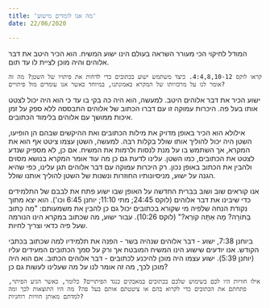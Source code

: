 ```yaml
---
title: 'מה אנו לומדים מישוע'
date: 22/06/2020

---
```


המודל לחיקוי הכי מעורר השראה בעולם הינו ישוע המשיח. הוא הכיר היטב את דבר אלוהים והיה מוכן לציית לו עד תום.

`קראו לוקס 4:4,8,10-12. כיצד משתמש ישוע בכתובים כדי לדחות את פיתויו של השטן? מה זה אומר לנו על מרכזיותו של המקרא באמונתנו, במיוחד כאשר אנו עומדים מול פיתויים?`

ישוע הכיר את דבר אלוהים היטב. למעשה, הוא היה כה בקי בו עד כי הוא היה יכול לצטט אותו בעל פה. היכרות עמוקה זו עם דברו הכתוב של אלוהים התבססה ללא ספק על זמן איכות ממושך עם אלוהים בלימוד הכתובים.

אילולא הוא הכיר באופן מדויק את מילות הכתובים ואת ההיקשים שבהם הן הופיעו, השטן היה יכול להוליך אותו שולל בקלות רבה. למעשה, השטן עצמו ציטט אף הוא את המקרא, אך השתמש בו על מנת לנסות ולרמות את המשיח. אם כן, לא מספיק שנדע לצטט את הכתובים, כמו השטן. עלינו לדעת גם כן מה עוד אומר המקרא בנושא מסוים ולהבין את הכתוב באופן נכון. רק היכרות עמוקה עם דבר אלוהים תגן עלינו, כפי שהיא הגנה על ישוע, מניסיונותיו החוזרות ונשנות של השטן להוליך אותנו שולל.

אנו קוראים שוב ושוב בברית החדשה על האופן שבו ישוע פתח את לבבם של התלמידים כדי שיבינו את דבר אלוהים (לוקס 24:45; מתי 11:10; יוחנן 6:45 וכו'). הוא יצא מתוך נקודת הנחה שלפיה מי שקורא בכתובים יכול גם כן להבין את משמעותם: "מַה כָּתוּב בַּתּוֹרָה? מָה אַתָּה קוֹרֵא?" (לוקס 10:26). עבור ישוע, מה שכתוב במקרא הינו הנורמה שעל פיה כדאי וצריך לחיות.

ביוחנן 7:38, ישוע - דבר אלוהים שנהיה בשר - הפנה את תלמידיו למה שכתוב בכתבי הקודש. אנו יודעים שישוע הינו המשיח המובטח אך ורק על סמך הכתובים המעידים עליו (יוחנן 5:39). ישוע עצמו היה מוכן להיכנע לכתובים - דבר אלוהים הכתוב. אם הוא היה מוכן לכך, מה זה אומר לנו על מה שעלינו לעשות גם כן?

`אילו חוויות היו לכם בשימוש שלכם בכתובים במאבקים כנגד הפיתויים? כלומר, כאשר הגיע הפיתוי, פתחתם את הכתובים כדי לקרוא בהם או ציטטתם אותם בעל פה? מה היו התוצאות לכך ומה למדתם מאותן חוויות רוחניות?`